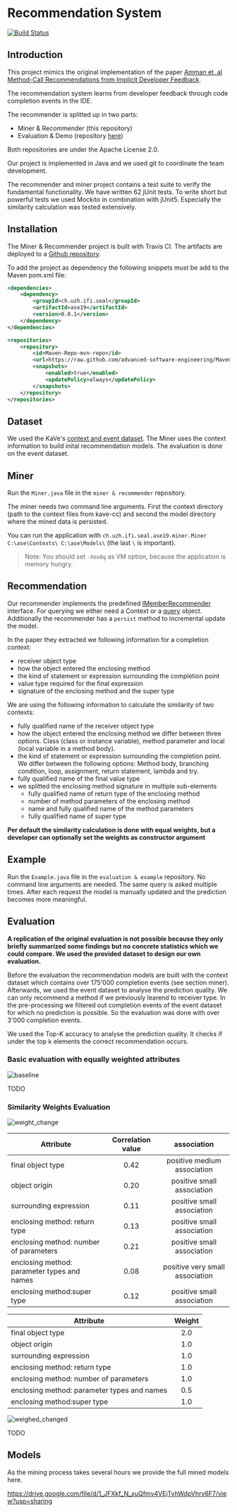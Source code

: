# Recommendation System

[![Build Status](https://travis-ci.org/advanced-software-engineering/Miner-Recommender.svg?branch=master)](https://travis-ci.org/advanced-software-engineering/Miner-Recommender)

## Introduction

This project mimics the original implementation of the paper [Amman et. al Method-Call Recommendations from Implicit Developer Feedback](https://doi.org/10.1145/2593728.2593730).

The recommendation system learns from developer feedback through code completion events in the IDE. 

The recommender is splitted up in two parts:

- Miner & Recommender (this repository)
- Evaluation & Demo (repository [here](https://github.com/advanced-software-engineering/Evaluation-Examples))

Both repositories are under the Apache License 2.0.

Our project is implemented in Java and we used git to coordinate the team development.

The recommender and miner project contains a test suite to verify the fundamental functionality. We have written 62 jUnit tests. To write short but powerful tests we used Mockito in combination with jUnit5. Especially the similarity calculation was tested extensively.

## Installation

The Miner & Recommender project is built with Travis CI. The artifacts are deployed to a [Github repository](https://github.com/advanced-software-engineering/Maven-Repo).

To add the project as dependency the following snippets must be add to the Maven pom.xml file:

```xml
<dependencies>
    <dependency>
        <groupId>ch.uzh.ifi.seal</groupId>
        <artifactId>ase19</artifactId>
        <version>0.0.1</version>
    </dependency>
</dependencies>

<repositories>
    <repository>
        <id>Maven-Repo-mvn-repo</id>
        <url>https://raw.github.com/advanced-software-engineering/Maven-Repo/mvn-repo/</url>
        <snapshots>
            <enabled>true</enabled>
            <updatePolicy>always</updatePolicy>
        </snapshots>
    </repository>
</repositories>
```

## Dataset

We used the KaVe's [context and event dataset](http://www.kave.cc/datasets). The Miner uses the context information to build inital recommendation models. The evaluation is done on the event dataset.

## Miner

Run the `Miner.java` file in the `miner & recommender` repository.

The miner needs two command line arguments. First the context directory (path to the context files from kave-cc) and second the model directory where the mined data is persisted.

You can run the application with `ch.uzh.ifi.seal.ase19.miner.Miner C:\ase\Contexts\ C:\ase\Models\` (the last `\` is important).

> Note: You should set `-Xmx8g` as VM option, because the application is memory hungry.

## Recommendation

Our recommender implements the predefined [IMemberRecommender](https://github.com/kave-cc/java-cc-kave/blob/master/cc.kave.rsse.calls/src/main/java/cc/kave/rsse/calls/IMemberRecommender.java) interface. For querying we either need a Context  or a [query](https://github.com/advanced-software-engineering/Miner-Recommender/blob/master/src/main/java/ch/uzh/ifi/seal/ase19/core/models/Query.java) object. Additionally the recommender has a `persist` method to incremental update the model.

In the paper they extracted we following information for a completion context:
* receiver object type
* how the object entered the enclosing method
* the kind of statement or expression surrounding the completion point
* value type required for the final expression
* signature of the enclosing method and the super type

We are using the following information to calculate the similarity of two contexts:
* fully qualified name of the receiver object type
* how the object entered the enclosing method we differ between three options. Class (class or instance variable), method parameter and local (local variable in a method body).
* the kind of statement or expression surrounding the completion point. We differ between the following options: Method body, branching condition, loop, assignment, return statement, lambda and try.
* fully qualified name of the final value type
* we splitted the enclosing method signature in multiple sub-elements
    * fully qualified name of return type of the enclosing method
    * number of method parameters of the enclosing method
    * name and fully qualified name of the method parameters
    * fully qualified name of super type
    
__Per default the similarity calculation is done with equal weights, but a developer can optionally set the weights as constructor argument__
    
## Example

Run the `Example.java` file in the `evaluation & example` repository. No command line arguments are needed. The same query is asked multiple times. After each request the model is manually updated and the prediction becomes more meaningful.

## Evaluation 

__A replication of the original evaluation is not possible because they only briefly summarized some findings but no concrete statistics which we could compare. We used the provided dataset to design our own evaluation.__

Before the evaluation the recommendation models are built with the context dataset which contains over 175'000 completion events (see section miner). Afterwards, we used the event dataset to analyse the prediction quality. We can only recommend a method if we previously learend to receiver type. In the pre-processing we filtered out completion events of the event dataset for which no prediction is possible. So the evaluation was done with over 3'000 completion events.

We used the Top-K accuracy to analyse the prediction quality. It checks if under the top k elements the correct recommendation occurs.

### Basic evaluation with equally weighted attributes

![baseline](https://user-images.githubusercontent.com/9574324/58184195-edf73400-7cb0-11e9-88f0-3bd4f6272364.png)

TODO

### Similarity Weights Evaluation

![weight_change](https://user-images.githubusercontent.com/9574324/58183880-63aed000-7cb0-11e9-9835-b607c5b2dec8.png)

| Attribute     | Correlation value        | association |
| ------------- |:-------------:|:-------------:|
| final object type      | 0.42 | positive medium association |
| object origin      | 0.20      | positive small association |
| surrounding expression | 0.11      | positive small association |
| enclosing method: return type | 0.13      | positive small association |
| enclosing method: number of parameters | 0.21      | positive small association |
| enclosing method: parameter types and names | 0.08      | positive very small association |
| enclosing method:super type | 0.12      | positive small association |

| Attribute     | Weight        |
| ------------- |:-------------:|
| final object type       | 2.0 |
| object origin      | 1.0      |
| surrounding expression | 1.0      |
| enclosing method: return type | 1.0      |
| enclosing method: number of parameters | 1.0      |
| enclosing method: parameter types and names | 0.5      |
| enclosing method:super type | 1.0      |

![weighed_changed](https://user-images.githubusercontent.com/9574324/58184245-08311200-7cb1-11e9-9ee6-ec52d74c376f.png)

TODO

## Models

As the mining process takes several hours we provide the full mined models here.

https://drive.google.com/file/d/1_JFXkf_N_xuQfmv4VEjTvhWdpVhrv6F7/view?usp=sharing
